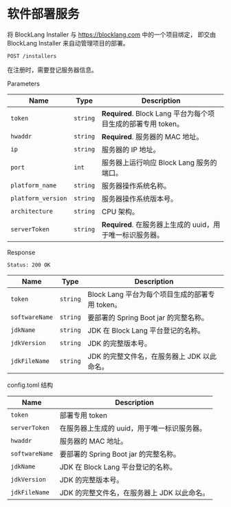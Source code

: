 # 软件部署服务

将 BlockLang Installer 与 https://blocklang.com 中的一个项目绑定，
即交由 BlockLang Installer 来自动管理项目的部署。

```
POST /installers
```

在注册时，需要登记服务器信息。

Parameters

| Name | Type | Description |
|------|------|-------------|
| `token` | `string` | **Required**. Block Lang 平台为每个项目生成的部署专用 token。 |
| `hwaddr` | `string` | **Required**. 服务器的 MAC 地址。 |
| `ip` | `string` | 服务器的 IP 地址。 |
| `port` | `int` | 服务器上运行响应 Block Lang 服务的端口。 |
| `platform_name` | `string` | 服务器操作系统名称。 |
| `platform_version` | `string` | 服务器操作系统版本号。 |
| `architecture` | `string` | CPU 架构。 |
| `serverToken` | `string` | **Required**. 在服务器上生成的 uuid，用于唯一标识服务器。 |

Response

```
Status: 200 OK
```

| Name | Type | Description |
|------|------|-------------|
| `token` | `string` | Block Lang 平台为每个项目生成的部署专用 token。 |
| `softwareName` | `string` | 要部署的 Spring Boot jar 的完整名称。 |
| `jdkName` | `string` | JDK 在 Block Lang 平台登记的名称。 |
| `jdkVersion` | `string` | JDK 的完整版本号。 |
| `jdkFileName` | `string` | JDK 的完整文件名，在服务器上 JDK 以此命名。 |

config.toml 结构

| Name | Description |
|------|-------------|
| `token` | 部署专用 token |
| `serverToken` | 在服务器上生成的 uuid，用于唯一标识服务器。 |
| `hwaddr` | 服务器的 MAC 地址。 |
| `softwareName` | 要部署的 Spring Boot jar 的完整名称。 |
| `jdkName` | JDK 在 Block Lang 平台登记的名称。 |
| `jdkVersion` | JDK 的完整版本号。 |
| `jdkFileName` | JDK 的完整文件名，在服务器上 JDK 以此命名。 |
